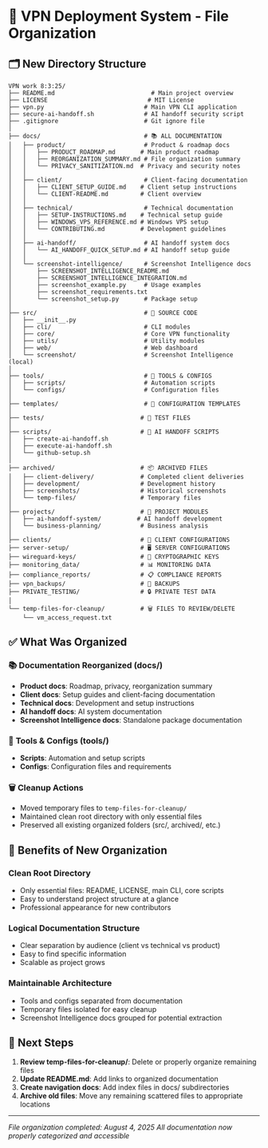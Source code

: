 # 📁 VPN Deployment System - File Organization

## 🗂️ **New Directory Structure**

```
VPN work 8:3:25/
├── README.md                           # Main project overview
├── LICENSE                            # MIT License
├── vpn.py                            # Main VPN CLI application
├── secure-ai-handoff.sh              # AI handoff security script
├── .gitignore                        # Git ignore file
│
├── docs/                             # 📚 ALL DOCUMENTATION
│   ├── product/                      # Product & roadmap docs
│   │   ├── PRODUCT_ROADMAP.md       # Main product roadmap
│   │   ├── REORGANIZATION_SUMMARY.md # File organization summary
│   │   └── PRIVACY_SANITIZATION.md  # Privacy and security notes
│   │
│   ├── client/                       # Client-facing documentation
│   │   ├── CLIENT_SETUP_GUIDE.md    # Client setup instructions
│   │   └── CLIENT-README.md         # Client overview
│   │
│   ├── technical/                    # Technical documentation
│   │   ├── SETUP-INSTRUCTIONS.md    # Technical setup guide
│   │   ├── WINDOWS_VPS_REFERENCE.md # Windows VPS setup
│   │   └── CONTRIBUTING.md          # Development guidelines
│   │
│   ├── ai-handoff/                   # AI handoff system docs
│   │   └── AI_HANDOFF_QUICK_SETUP.md # AI handoff setup guide
│   │
│   └── screenshot-intelligence/      # Screenshot Intelligence docs
│       ├── SCREENSHOT_INTELLIGENCE_README.md
│       ├── SCREENSHOT_INTELLIGENCE_INTEGRATION.md
│       ├── screenshot_example.py     # Usage examples
│       ├── screenshot_requirements.txt
│       └── screenshot_setup.py       # Package setup
│
├── src/                              # 🐍 SOURCE CODE
│   ├── __init__.py
│   ├── cli/                          # CLI modules
│   ├── core/                         # Core VPN functionality
│   ├── utils/                        # Utility modules
│   ├── web/                          # Web dashboard
│   └── screenshot/                   # Screenshot Intelligence (local)
│
├── tools/                            # 🔧 TOOLS & CONFIGS
│   ├── scripts/                      # Automation scripts
│   └── configs/                      # Configuration files
│
├── templates/                        # 📄 CONFIGURATION TEMPLATES
│
├── tests/                           # 🧪 TEST FILES
│
├── scripts/                         # 🤖 AI HANDOFF SCRIPTS
│   ├── create-ai-handoff.sh
│   ├── execute-ai-handoff.sh
│   └── github-setup.sh
│
├── archived/                        # 📦 ARCHIVED FILES
│   ├── client-delivery/             # Completed client deliveries
│   ├── development/                 # Development history
│   ├── screenshots/                 # Historical screenshots
│   └── temp-files/                  # Temporary files
│
├── projects/                        # 🚀 PROJECT MODULES
│   ├── ai-handoff-system/          # AI handoff development
│   └── business-planning/           # Business analysis
│
├── clients/                         # 👥 CLIENT CONFIGURATIONS
├── server-setup/                    # 🖥️ SERVER CONFIGURATIONS
├── wireguard-keys/                  # 🔐 CRYPTOGRAPHIC KEYS
├── monitoring_data/                 # 📊 MONITORING DATA
├── compliance_reports/              # 📋 COMPLIANCE REPORTS
├── vpn_backups/                     # 💾 BACKUPS
├── PRIVATE_TESTING/                 # 🔒 PRIVATE TEST DATA
│
└── temp-files-for-cleanup/          # 🗑️ FILES TO REVIEW/DELETE
    └── vm_access_request.txt
```

## ✅ **What Was Organized**

### 📚 **Documentation Reorganized** (docs/)
- **Product docs**: Roadmap, privacy, reorganization summary
- **Client docs**: Setup guides and client-facing documentation  
- **Technical docs**: Development and setup instructions
- **AI handoff docs**: AI system documentation
- **Screenshot Intelligence docs**: Standalone package documentation

### 🔧 **Tools & Configs** (tools/)
- **Scripts**: Automation and setup scripts
- **Configs**: Configuration files and requirements

### 🗑️ **Cleanup Actions**
- Moved temporary files to `temp-files-for-cleanup/`
- Maintained clean root directory with only essential files
- Preserved all existing organized folders (src/, archived/, etc.)

## 🎯 **Benefits of New Organization**

### **Clean Root Directory**
- Only essential files: README, LICENSE, main CLI, core scripts
- Easy to understand project structure at a glance
- Professional appearance for new contributors

### **Logical Documentation Structure**
- Clear separation by audience (client vs technical vs product)
- Easy to find specific information
- Scalable as project grows

### **Maintainable Architecture** 
- Tools and configs separated from documentation
- Temporary files isolated for easy cleanup
- Screenshot Intelligence docs grouped for potential extraction

## 🚀 **Next Steps**

1. **Review temp-files-for-cleanup/**: Delete or properly organize remaining files
2. **Update README.md**: Add links to organized documentation
3. **Create navigation docs**: Add index files in docs/ subdirectories
4. **Archive old files**: Move any remaining scattered files to appropriate locations

---

*File organization completed: August 4, 2025*
*All documentation now properly categorized and accessible*
